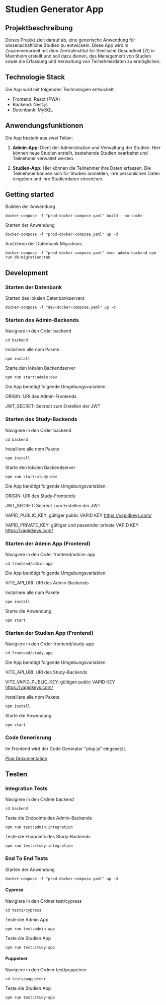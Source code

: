# Studien Generator App

## Projektbeschreibung

Dieses Projekt zielt darauf ab, eine generische Anwendung für wissenschaftliche Studien zu entwickeln. Diese App wird in Zusammenarbeit mit dem Zentralinstitut für Seelische Gesundheit (ZI) in Mannheim erstellt und soll dazu dienen, das Management von Studien sowie die Erfassung und Verwaltung von Teilnehmerdaten zu ermöglichen.

## Technologie Stack

Die App wird mit folgenden Technologien entwickelt:

- Frontend: React (PWA)
- Backend: Nest.js
- Datenbank: MySQL

## Anwendungsfunktionen

Die App besteht aus zwei Teilen:

1. **Admin-App:** Dient der Administration und Verwaltung der Studien. Hier können neue Studien erstellt, bestehende Studien bearbeitet und Teilnehmer verwaltet werden.

2. **Studien-App:** Hier können die Teilnehmer ihre Daten erfassen. Die Teilnehmer können sich für Studien anmelden, ihre persönlichen Daten eingeben und ihre Studiendaten einreichen.

## Getting started

Builden der Anwendung

```console
docker-compose -f "prod-docker-compose.yaml" build --no-cache
```

Starten der Anwendung

```console
docker-compose -f "prod-docker-compose.yaml" up -d
```

Ausführen der Datenbank Migrations

```console
docker-compose -f "prod-docker-compose.yaml" exec admin-backend npm run db:migration:run
```

## Development

### Starten der Datenbank

Starten des lokalen Datenbankservers

```console
docker-compose -f "dev-docker-compose.yaml" up -d
```

### Starten des Admin-Backends

Navigiere in den Order backend

```console
cd backend
```

Installiere alle npm Pakete

```console
npm install
```

Starte den lokalen Backendserver

```console
npm run start:admin:dev
```

Die App benötigt folgende Umgebungsvariablen:

ORIGIN: URI des Admin-Frontends

JWT_SECRET: Secrect zum Erstellen der JWT

### Starten des Study-Backends

Navigiere in den Order backend

```console
cd backend
```

Installiere alle npm Pakete

```console
npm install
```

Starte den lokalen Backendserver

```console
npm run start:study:dev
```

Die App benötigt folgende Umgebungsvariablen:

ORIGIN: URI des Study-Frontends

JWT_SECRET: Secrect zum Erstellen der JWT

VAPID_PUBLIC_KEY: gültiger public VAPID KEY https://vapidkeys.com/

VAPID_PRIVATE_KEY: gültiger und passender private VAPID KEY https://vapidkeys.com/

### Starten der Admin App (Frontend)

Navigiere in den Order frontend/admin-app

```console
cd frontend/admin-app
```

Die App benötigt folgende Umgebungsvariablen:

VITE_API_URI: URI des Admin-Backends

Installiere alle npm Pakete

```console
npm install
```

Starte die Anwendung

```console
npm start
```

### Starten der Studien App (Frontend)

Navigiere in den Order frontend/study-app

```console
cd frontend/study-app
```

Die App benötigt folgende Umgebungsvariablen:

VITE_API_URI: URI des Study-Backends

VITE_VAPID_PUBLIC_KEY: gültigen public VAPID KEY https://vapidkeys.com/

Installiere alle npm Pakete

```console
npm install
```

Starte die Anwendung

```console
npm start
```

### Code Generierung

Im Frontend wird der Code Generator "plop.js" eingesetzt.

[Plop Dokumentation](documentation/plop.md)

## Testen

### Integration Tests

Navigiere in den Ordner backend

```console
cd backend
```

Teste die Endpoints des Admin-Backends

```console
npm run test:admin:integration
```

Teste die Endpoints des Study-Backends

```console
npm run test:study:integration
```

### End To End Tests

Starten der Anwendung

```console
docker-compose -f "prod-docker-compose.yaml" up -d
```

#### Cypress

Navigiere in den Ordner test/cypress

```console
cd tests/cypress
```

Teste die Admin App

```console
npm run test:admin-app
```

Teste die Studien App

```console
npm run test:study-app
```

#### Puppeteer

Navigiere in den Ordner test/puppeteer

```console
cd tests/puppeteer
```

Teste die Studien App

```console
npm run test:study-app
```
